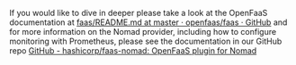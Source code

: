 If you would like to dive in deeper please take a look at the OpenFaaS documentation at [faas/README.md at master · openfaas/faas · GitHub](https://github.com/openfaas/faas/blob/master/guide/README.md) and for more information on the Nomad provider, including how to configure monitoring with Prometheus, please see the documentation in our GitHub repo [GitHub - hashicorp/faas-nomad: OpenFaaS plugin for Nomad](https://github.com/hashicorp/faas-nomad)
